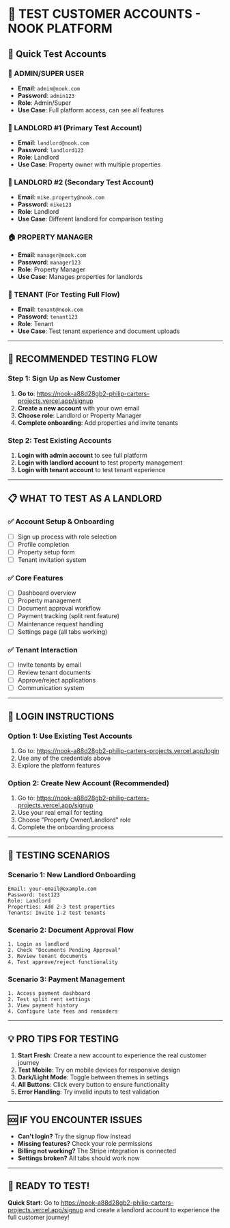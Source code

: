 # 🧪 TEST CUSTOMER ACCOUNTS - NOOK PLATFORM

## 🎯 **Quick Test Accounts**

### **👑 ADMIN/SUPER USER**
- **Email**: `admin@nook.com`
- **Password**: `admin123`
- **Role**: Admin/Super
- **Use Case**: Full platform access, can see all features

### **🏢 LANDLORD #1 (Primary Test Account)**
- **Email**: `landlord@nook.com`
- **Password**: `landlord123`
- **Role**: Landlord
- **Use Case**: Property owner with multiple properties

### **🏢 LANDLORD #2 (Secondary Test Account)**
- **Email**: `mike.property@nook.com`
- **Password**: `mike123`
- **Role**: Landlord
- **Use Case**: Different landlord for comparison testing

### **🏠 PROPERTY MANAGER**
- **Email**: `manager@nook.com`
- **Password**: `manager123`
- **Role**: Property Manager
- **Use Case**: Manages properties for landlords

### **👤 TENANT (For Testing Full Flow)**
- **Email**: `tenant@nook.com`
- **Password**: `tenant123`
- **Role**: Tenant
- **Use Case**: Test tenant experience and document uploads

---

## 🚀 **RECOMMENDED TESTING FLOW**

### **Step 1: Sign Up as New Customer**
1. **Go to**: https://nook-a88d28gb2-philip-carters-projects.vercel.app/signup
2. **Create a new account** with your own email
3. **Choose role**: Landlord or Property Manager
4. **Complete onboarding**: Add properties and invite tenants

### **Step 2: Test Existing Accounts**
1. **Login with admin account** to see full platform
2. **Login with landlord account** to test property management
3. **Login with tenant account** to test tenant experience

---

## 📋 **WHAT TO TEST AS A LANDLORD**

### **✅ Account Setup & Onboarding**
- [ ] Sign up process with role selection
- [ ] Profile completion
- [ ] Property setup form
- [ ] Tenant invitation system

### **✅ Core Features**
- [ ] Dashboard overview
- [ ] Property management
- [ ] Document approval workflow
- [ ] Payment tracking (split rent feature)
- [ ] Maintenance request handling
- [ ] Settings page (all tabs working)

### **✅ Tenant Interaction**
- [ ] Invite tenants by email
- [ ] Review tenant documents
- [ ] Approve/reject applications
- [ ] Communication system

---

## 🔐 **LOGIN INSTRUCTIONS**

### **Option 1: Use Existing Test Accounts**
1. Go to: https://nook-a88d28gb2-philip-carters-projects.vercel.app/login
2. Use any of the credentials above
3. Explore the platform features

### **Option 2: Create New Account (Recommended)**
1. Go to: https://nook-a88d28gb2-philip-carters-projects.vercel.app/signup
2. Use your real email for testing
3. Choose "Property Owner/Landlord" role
4. Complete the onboarding process

---

## 🎯 **TESTING SCENARIOS**

### **Scenario 1: New Landlord Onboarding**
```
Email: your-email@example.com
Password: test123
Role: Landlord
Properties: Add 2-3 test properties
Tenants: Invite 1-2 test tenants
```

### **Scenario 2: Document Approval Flow**
```
1. Login as landlord
2. Check "Documents Pending Approval"
3. Review tenant documents
4. Test approve/reject functionality
```

### **Scenario 3: Payment Management**
```
1. Access payment dashboard
2. Test split rent settings
3. View payment history
4. Configure late fees and reminders
```

---

## 💡 **PRO TIPS FOR TESTING**

1. **Start Fresh**: Create a new account to experience the real customer journey
2. **Test Mobile**: Try on mobile devices for responsive design
3. **Dark/Light Mode**: Toggle between themes in settings
4. **All Buttons**: Click every button to ensure functionality
5. **Error Handling**: Try invalid inputs to test validation

---

## 🆘 **IF YOU ENCOUNTER ISSUES**

- **Can't login?** Try the signup flow instead
- **Missing features?** Check your role permissions
- **Billing not working?** The Stripe integration is connected
- **Settings broken?** All tabs should work now

---

## 🎉 **READY TO TEST!**

**Quick Start**: Go to https://nook-a88d28gb2-philip-carters-projects.vercel.app/signup and create a landlord account to experience the full customer journey!
